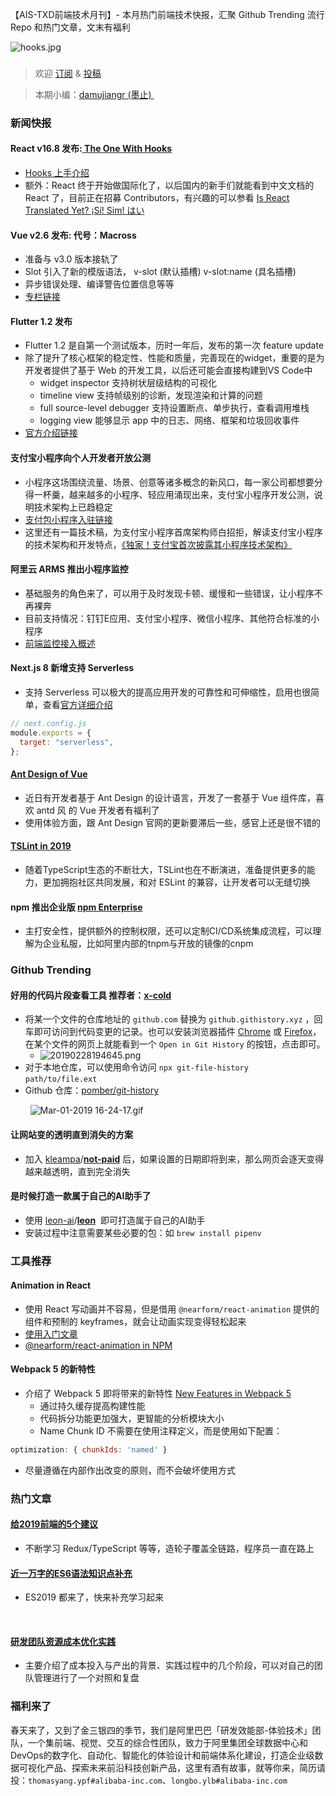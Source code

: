 【AIS-TXD前端技术月刊】- 本月热门前端技术快报，汇聚 Github Trending 流行 Repo 和热门文章，文末有福利

![hooks.jpg](https://cdn.nlark.com/yuque/0/2019/jpeg/103147/1551432272343-512be9f6-cff6-43f0-8151-7bed017ec646.jpeg#align=left&display=inline&height=446&name=hooks.jpg&originHeight=808&originWidth=1352&size=24501&status=done&width=746)
<a name="d41d8cd9"></a>
### 
> 欢迎 [订阅](https://zhuanlan.zhihu.com/txd-team) & [投稿](https://github.com/txd-team/monthly/issues)

> 本期小编：[damujiangr (墨止) ](https://github.com/damujiangr) 


<a name="81377773"></a>
### 新闻快报
<a name="6ad7f24d"></a>
#### React v16.8 发布:[ The One With Hooks](https://reactjs.org/blog/2019/02/06/react-v16.8.0.html)
* [Hooks 上手介绍](https://reactjs.org/docs/hooks-intro.html) 
* 额外：React 终于开始做国际化了，以后国内的新手们就能看到中文文档的 React 了，目前正在招募 Contributors，有兴趣的可以参看 [Is React Translated Yet? ¡Sí! Sim! はい](https://reactjs.org/blog/2019/02/23/is-react-translated-yet.html) 
<a name="d41d8cd9-1"></a>
#### 
<a name="89d33bf1"></a>
#### Vue v2.6 发布: 代号：Macross
* 准备与 v3.0 版本接轨了
* Slot 引入了新的模版语法， v-slot (默认插槽) v-slot:name (具名插槽)
* 异步错误处理、编译警告位置信息等等
* [专栏链接](https://zhuanlan.zhihu.com/p/56260917) 

<a name="2e5ce74d"></a>
#### Flutter 1.2 发布
* Flutter 1.2 是自第一个测试版本，历时一年后，发布的第一次 feature update
* 除了提升了核心框架的稳定性、性能和质量，完善现在的widget，重要的是为开发者提供了基于 Web 的开发工具，以后还可能会直接构建到VS Code中
  * widget inspector 支持树状层级结构的可视化
  * timeline view 支持帧级别的诊断，发现渲染和计算的问题
  * full source-level debugger 支持设置断点、单步执行，查看调用堆栈
  * logging view 能够显示 app 中的日志、网络、框架和垃圾回收事件
* [官方介绍链接](https://developers.googleblog.com/2019/02/launching-flutter-12-at-mobile-world.html) 

<a name="76c13a1a"></a>
#### 支付宝小程序向个人开发者开放公测
* 小程序这场围绕流量、场景、创意等诸多概念的新风口，每一家公司都想要分得一杯羹，越来越多的小程序、轻应用涌现出来，支付宝小程序开发公测，说明技术架构上已趋稳定
* [支付包小程序入驻链接](https://docs.alipay.com/mini/introduce/register) 
* 这里还有一篇技术稿，为支付宝小程序首席架构师白招拒，解读支付宝小程序的技术架构和开发特点，[《独家！支付宝首次披露其小程序技术架构》](https://mp.weixin.qq.com/s/PX7b_qV6tYKnN3ecoz9Ehw) 

<a name="c9ec687a"></a>
#### 阿里云 ARMS 推出小程序监控
* 基础服务的角色来了，可以用于及时发现卡顿、缓慢和一些错误，让小程序不再裸奔
* 目前支持情况：钉钉E应用、支付宝小程序、微信小程序、其他符合标准的小程序
* [前端监控接入概述](https://help.aliyun.com/document_detail/106086.html) 

<a name="4bd515bc"></a>
#### Next.js 8 新增支持 Serverless
* 支持 Serverless 可以极大的提高应用开发的可靠性和可伸缩性，启用也很简单，查看[官方详细介绍](https://nextjs.org/blog/next-8/) 
```javascript
// next.config.js
module.exports = {
  target: "serverless",
};
```

<a name="94fcfe27"></a>
#### [Ant Design of Vue](https://vue.ant.design/)
* 近日有开发者基于 Ant Design 的设计语言，开发了一套基于 Vue 组件库，喜欢 antd 风 的 Vue 开发者有福利了
* 使用体验方面，跟 Ant Design 官网的更新要滞后一些，感官上还是很不错的

<a name="46189f83"></a>
#### [TSLint in 2019](https://medium.com/palantir/tslint-in-2019-1a144c2317a9) 
* 随着TypeScript生态的不断壮大，TSLint也在不断演进，准备提供更多的能力，更加拥抱社区共同发展，和对 ESLint 的兼容，让开发者可以无缝切换

<a name="364de9da"></a>
#### npm 推出企业版 [npm Enterprise](https://www.npmjs.com/products/enterprise)
* 主打安全性，提供额外的控制权限，还可以定制CI/CD系统集成流程，可以理解为企业私服，比如阿里内部的tnpm与开放的镜像的cnpm

<a name="365acd42"></a>
### Github Trending
<a name="4a8be53d"></a>
#### 好用的代码片段查看工具 推荐者：[x-cold](https://github.com/x-cold) 
* 将某一个文件的仓库地址的 `github.com` 替换为 `github.githistory.xyz` ，回车即可访问到代码变更的记录。也可以安装浏览器插件 [Chrome](https://chrome.google.com/webstore/detail/github-history-browser-ex/laghnmifffncfonaoffcndocllegejnf) 或 [Firefox](https://addons.mozilla.org/firefox/addon/github-history/)，在某个文件的网页上就能看到一个 `Open in Git History` 的按钮，点击即可。
  * ![20190228194645.png](https://cdn.nlark.com/yuque/0/2019/png/103147/1551432272343-4a97aefb-0df2-48c2-8bdd-f0555fbf7479.png#align=left&display=inline&height=48&name=20190228194645.png&originHeight=48&originWidth=420&size=9210&status=done&width=420)
* 对于本地仓库，可以使用命令访问 `npx git-file-history path/to/file.ext` 
* Github 仓库：[pomber/git-history](https://github.com/pomber/git-history) 

        ![Mar-01-2019 16-24-17.gif](https://cdn.nlark.com/yuque/0/2019/gif/106292/1551435047989-ebf41847-fb74-46ad-9df5-1d0bb9845c78.gif#align=left&display=inline&height=321&name=Mar-01-2019%2016-24-17.gif&originHeight=321&originWidth=640&size=3360737&status=done&width=640)  

<a name="e87d21dc"></a>
#### 让网站变的透明直到消失的方案
* 加入 [kleampa](https://github.com/kleampa)/**[not-paid](https://github.com/kleampa/not-paid)** 后，如果设置的日期即将到来，那么网页会逐天变得越来越透明，直到完全消失

<a name="a9b91797"></a>
#### 是时候打造一款属于自己的AI助手了
* 使用 [leon-ai](https://github.com/leon-ai)/**[leon](https://github.com/leon-ai/leon)**  即可打造属于自己的AI助手
* 安装过程中注意需要某些必要的包：如 `brew install pipenv` 

<a name="c11c7bd5"></a>
### 工具推荐
<a name="19eedff8"></a>
#### Animation in React
* 使用 React 写动画并不容易，但是借用 `@nearform/react-animation` 提供的组件和预制的 keyframes，就会让动画实现变得轻松起来
* [使用入门文章](https://www.nearform.com/blog/animation-in-react/) 
* [@nearform/react-animation in NPM](https://www.npmjs.com/package/@nearform/react-animation) 

<a name="4f4d74a7"></a>
#### Webpack 5 的新特性
* 介绍了 Webpack 5 即将带来的新特性 [New Features in Webpack 5](https://blog.logrocket.com/new-features-in-webpack-5-2559755adf5e) 
  * 通过持久缓存提高构建性能
  * 代码拆分功能更加强大，更智能的分析模块大小
  * Name Chunk ID 不需要在使用注释定义，而是使用如下配置：
```javascript
optimization: { chunkIds: 'named' }
```
  * 尽量遵循在内部作出改变的原则，而不会破坏使用方式

<a name="c3fc5b0a"></a>
### 热门文章
<a name="c5ae63a8"></a>
#### [给2019前端的5个建议](https://zhuanlan.zhihu.com/p/55357377) 
* 不断学习 Redux/TypeScript 等等，造轮子覆盖全链路，程序员一直在路上

<a name="2876b763"></a>
#### [近一万字的ES6语法知识点补充](https://juejin.im/post/5c6234f16fb9a049a81fcca5) 
* ES2019 都来了，快来补充学习起来

 
<a name="189db772"></a>
#### [研发团队资源成本优化实践](https://tech.meituan.com/2019/02/21/rd-team-resource-cost-optimization-practice.html) 
* 主要介绍了成本投入与产出的背景、实践过程中的几个阶段，可以对自己的团队管理进行了一个对照和复盘

<a name="a567e185"></a>
### 福利来了

春天来了，又到了金三银四的季节，我们是阿里巴巴「研发效能部-体验技术」团队，一个集前端、视觉、交互的综合性团队，致力于阿里集团全球数据中心和DevOps的数字化、自动化、智能化的体验设计和前端体系化建设，打造企业级数据可视化产品、探索未来前沿科技创新产品，这里有酒有故事，就等你来，简历请投：`thomasyang.ypf#alibaba-inc.com`、`longbo.ylb#alibaba-inc.com`
